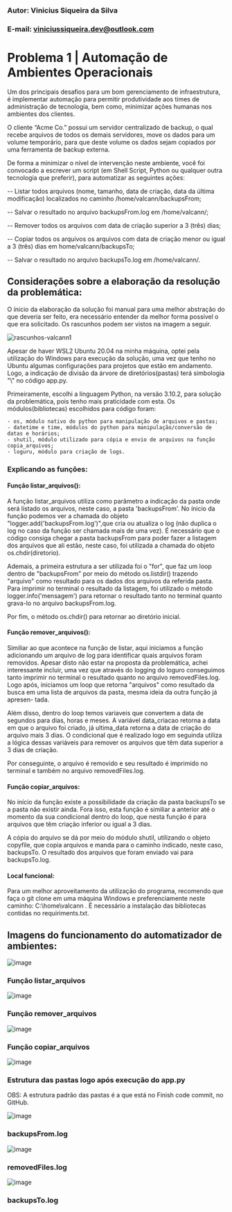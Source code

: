 ### Autor: Vinicius Siqueira da Silva
### E-mail: viniciussiqueira.dev@outlook.com


# Problema 1 | Automação de Ambientes Operacionais

Um dos principais desafios para um bom gerenciamento de infraestrutura, é implementar
automação para permitir produtividade aos times de administração de tecnologia, bem como,
minimizar ações humanas nos ambientes dos clientes.

O cliente “Acme Co.” possui um servidor centralizado de backup, o qual recebe arquivos de todos
os demais servidores, move os dados para um volume temporário, para que deste volume os dados
sejam copiados por uma ferramenta de backup externa.

De forma a minimizar o nível de intervenção neste ambiente, você foi convocado a escrever um
script (em Shell Script, Python ou qualquer outra tecnologia que preferir), para automatizar as
seguintes ações:


--    Listar todos arquivos (nome, tamanho, data de criação, data da última modificação) localizados no
        caminho /home/valcann/backupsFrom; 

--    Salvar o resultado no arquivo backupsFrom.log em /home/valcann/;
        
--    Remover todos os arquivos com data de criação superior a 3 (três) dias; 

--    Copiar todos os arquivos os arquivos com data de criação menor ou igual a 3 (três) dias em
        home/valcann/backupsTo;

--    Salvar o resultado no arquivo backupsTo.log em /home/valcann/.

## Considerações sobre a elaboração da resolução da problemática:

   O ínicio da elaboração da solução foi manual para uma melhor abstração do que deveria ser feito, era
necessário entender da melhor forma possível o que era solicitado. Os rascunhos podem ser vistos na 
imagem a seguir.

   ![rascunhos-valcann1](https://user-images.githubusercontent.com/97056856/177014926-ded7af01-5d43-4670-93bc-4912970331b5.jpeg)
   
   Apesar de haver WSL2 Ubuntu 20.04 na minha máquina, optei pela utilização do Windows para execução
da solução, uma vez que tenho no Ubuntu algumas configurações para projetos que estão em andamento. Logo, 
a indicação de divisão da árvore de diretórios(pastas) terá simbologia "\\" no código app.py.

   Primeiramente, escolhi a linguagem Python, na versão 3.10.2, para solução da problemática, pois tenho mais
praticidade com esta. Os módulos(bibliotecas) escolhidos para código foram:

    - os, módulo nativo do python para manipulação de arquivos e pastas;
    - datetime e time, módulos do python para manipulação/conversão de datas e horários;
    - shutil, módulo utilizado para cópia e envio de arquivos na função copia_arquivos;
    - loguru, módulo para criação de logs.

### Explicando as funções:

#### Função listar_arquivos():

A função listar_arquivos utiliza como parâmetro a indicação da pasta onde será listado os arquivos, neste caso, 
a pasta 'backupsFrom'. No ínicio da função podemos ver a chamada do objeto "logger.add('backupsFrom.log')",que 
cria ou atualiza o log (não duplica o log no caso da função ser chamada mais de uma vez). É necessário que o código 
consiga chegar a pasta backupsFrom para poder fazer a listagem dos arquivos que ali estão, neste caso, foi utilizada
a chamada do objeto os.chdir(diretorio). 

Ademais, a primeira estrutura a ser utilizada foi o "for", que faz um loop dentro de "backupsFrom" por meio do método
os.listdir() trazendo "arquivo" como resultado para os dados dos arquivos da referida pasta. Para imprimir no terminal
o resultado da listagem, foi utilizado o método logger.info('mensagem') para retornar o resultado tanto no terminal quanto
grava-lo no arquivo backupsFrom.log.

Por fim, o método os.chdir() para retornar ao diretório inicial.

#### Função remover_arquivos():

Similiar ao que acontece na função de listar, aqui iniciamos a função adicionando um arquivo de log para identificar quais 
arquivos foram removidos. Apesar disto não estar na proposta da problemática, achei interessante incluir, uma vez que através
do logging do loguro conseguimos tanto imprimir no terminal o resultado quanto no arquivo removedFiles.log. Logo após, iniciamos
um loop que retorna "arquivos" como resultado da busca em uma lista de arquivos da pasta, mesma ideia da outra função já apresen-
tada. 

Além disso, dentro do loop temos variaveis que convertem a data de segundos para dias, horas e meses. A variável data_criacao 
retorna a data em que o arquivo foi criado, já ultima_data retorna a data de criação do arquivo mais 3 dias. O condicional que é 
realizado logo em seguinda utiliza a lógica dessas variáveis para remover os arquivos que têm data superior a 3 dias de criação.

Por conseguinte, o arquivo é removido e seu resultado é imprimido no terminal e também no arquivo removedFiles.log.

#### Função copiar_arquivos:

No início da função existe a possibilidade da criação da pasta backupsTo se a pasta não existir ainda. Fora isso, esta função é similiar a anterior até o momento da sua condicional dentro do loop, que nesta função é para arquivos que têm criação inferior ou igual a 3 dias. 

A cópia do arquivo se dá por meio do módulo shutil, utilizando o objeto copyfile, que copia arquivos e 
manda para o caminho indicado, neste caso, backupsTo. O resultado dos arquivos que foram enviado vai para backupsTo.log. 

#### Local funcional:

Para um melhor aproveitamento da utilização do programa, recomendo que faça o git clone em uma máquina Windows e preferenciamente neste caminho: C:\home\\valcann . É necessário a instalação das bibliotecas contidas no requiriments.txt. 

## Imagens do funcionamento do automatizador de ambientes:

![image](https://user-images.githubusercontent.com/97056856/177018240-905532b2-729f-42ca-a1a2-19c767d26296.png)
###                                                 Função listar_arquivos


![image](https://user-images.githubusercontent.com/97056856/177018247-c9198b43-9793-4e5f-9581-2a585036250c.png)
###                                                 Função remover_arquivos


![image](https://user-images.githubusercontent.com/97056856/177018262-7e812871-fae6-4517-8249-1c86493175c0.png)
###                                                 Função copiar_arquivos


![image](https://user-images.githubusercontent.com/97056856/177018321-e6911fb7-99a4-482e-8f14-0ad4efeac134.png)
###                                    Estrutura das pastas logo após execução do app.py


OBS: A estrutura padrão das pastas é a que está no Finish code commit, no GitHub.


![image](https://user-images.githubusercontent.com/97056856/177018460-a3f7c3dd-c3b4-4623-8068-f42a9e5600b6.png)
###                                                     backupsFrom.log


![image](https://user-images.githubusercontent.com/97056856/177018412-8d909b32-a5cf-4742-9e58-53729b4b8536.png)
###                                                     removedFiles.log


![image](https://user-images.githubusercontent.com/97056856/177018452-730abd4f-6cc7-4a37-918f-a30c3db26c52.png)
###                                                      backupsTo.log






